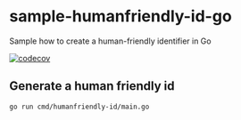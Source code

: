 # sample-humanfriendly-id-go
Sample how to create a human-friendly identifier in Go

[![codecov](https://codecov.io/gh/KinNeko-De/sample-humanfriendly-id-go/graph/badge.svg?token=G2z5RFatiA)](https://codecov.io/gh/KinNeko-De/sample-humanfriendly-id-go)

## Generate a human friendly id

`go run cmd/humanfriendly-id/main.go`
